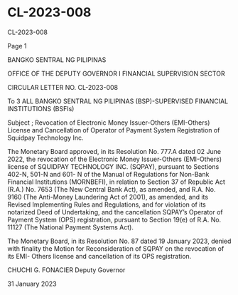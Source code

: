 # CL-2023-008

CL-2023-008

Page 1

BANGKO SENTRAL NG PILIPINAS

OFFICE OF THE DEPUTY GOVERNOR I FINANCIAL SUPERVISION SECTOR

CIRCULAR LETTER NO. CL-2023-008

To 3 ALL BANGKO SENTRAL NG PILIPINAS (BSP)-SUPERVISED FINANCIAL INSTITUTIONS (BSFIs)

Subject ; Revocation of Electronic Money Issuer-Others (EMI-Others) License and Cancellation of Operator of Payment System Registration of Squidpay Technology Inc.

The Monetary Board approved, in its Resolution No. 777.A dated 02 June 2022, the revocation of the Electronic Money Issuer-Others (EMI-Others) license of SQUIDPAY TECHNOLOGY INC. (SQPAY), pursuant to Sections 402-N, 501-N and 601- N of the Manual of Regulations for Non-Bank Financial Institutions (MORNBEFI), in relation to Section 37 of Republic Act (R.A.) No. 7653 (The New Central Bank Act), as amended, and R.A. No. 9160 (The Anti-Money Laundering Act of 2001), as amended, and its Revised Implementing Rules and Regulations, and for violation of its notarized Deed of Undertaking, and the cancellation SQPAY’s Operator of Payment System (OPS) registration, pursuant to Section 19(e) of R.A. No. 11127 (The National Payment Systems Act).

The Monetary Board, in its Resolution No. 87 dated 19 January 2023, denied with finality the Motion for Reconsideration of SQPAY on the revocation of its EMI- Others license and cancellation of its OPS registration.

 CHUCHI G. FONACIER Deputy Governor

31 January 2023